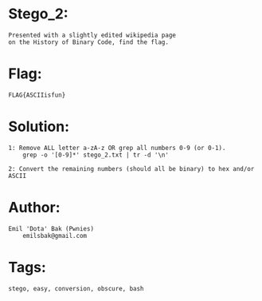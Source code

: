 Stego_2:
========
	Presented with a slightly edited wikipedia page
	on the History of Binary Code, find the flag.
	

Flag:
=====
	FLAG{ASCIIisfun}


Solution:
=========
	1: Remove ALL letter a-zA-z OR grep all numbers 0-9 (or 0-1).
		grep -o '[0-9]*' stego_2.txt | tr -d '\n'

	2: Convert the remaining numbers (should all be binary) to hex and/or ASCII


Author:
=======
	Emil 'Dota' Bak (Pwnies)
		emilsbak@gmail.com


Tags:
=====
	stego, easy, conversion, obscure, bash